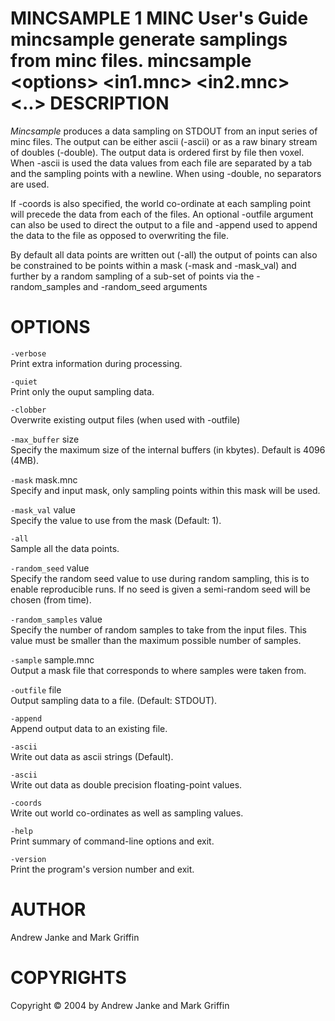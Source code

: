 MINCSAMPLE
1
MINC User's Guide
mincsample
generate samplings from minc files.
mincsample
&lt;options&gt;
&lt;in1.mnc&gt;
&lt;in2.mnc&gt;
&lt;..&gt;
DESCRIPTION
===========

*Mincsample* produces a data sampling on STDOUT from an input series of minc files. The output can be either ascii (-ascii) or as a raw binary stream of doubles (-double). The output data is ordered first by file then voxel. When -ascii is used the data values from each file are separated by a tab and the sampling points with a newline. When using -double, no separators are used.

If -coords is also specified, the world co-ordinate at each sampling point will precede the data from each of the files. An optional -outfile argument can also be used to direct the output to a file and -append used to append the data to the file as opposed to overwriting the file.

By default all data points are written out (-all) the output of points can also be constrained to be points within a mask (-mask and -mask\_val) and further by a random sampling of a sub-set of points via the -random\_samples and -random\_seed arguments

OPTIONS
=======

`-verbose`  
Print extra information during processing.

`-quiet`  
Print only the ouput sampling data.

`-clobber`  
Overwrite existing output files (when used with -outfile)

`-max_buffer` size  
Specify the maximum size of the internal buffers (in kbytes). Default is 4096 (4MB).

`-mask` mask.mnc  
Specify and input mask, only sampling points within this mask will be used.

`-mask_val` value  
Specify the value to use from the mask (Default: 1).

`-all`  
Sample all the data points.

`-random_seed` value  
Specify the random seed value to use during random sampling, this is to enable reproducible runs. If no seed is given a semi-random seed will be chosen (from time).

`-random_samples` value  
Specify the number of random samples to take from the input files. This value must be smaller than the maximum possible number of samples.

`-sample` sample.mnc  
Output a mask file that corresponds to where samples were taken from.

`-outfile` file  
Output sampling data to a file. (Default: STDOUT).

`-append`  
Append output data to an existing file.

`-ascii`  
Write out data as ascii strings (Default).

`-ascii`  
Write out data as double precision floating-point values.

`-coords`  
Write out world co-ordinates as well as sampling values.

`-help`  
Print summary of command-line options and exit.

`-version`  
Print the program's version number and exit.

AUTHOR
======

Andrew Janke and Mark Griffin

COPYRIGHTS
==========

Copyright © 2004 by Andrew Janke and Mark Griffin
